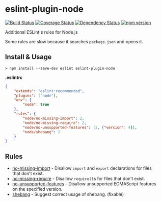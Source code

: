 # eslint-plugin-node

[![Build Status](https://travis-ci.org/mysticatea/eslint-plugin-node.svg?branch=master)](https://travis-ci.org/mysticatea/eslint-plugin-node)
[![Coverage Status](https://coveralls.io/repos/mysticatea/eslint-plugin-node/badge.svg?branch=master)](https://coveralls.io/r/mysticatea/eslint-plugin-node?branch=master)
[![Dependency Status](https://david-dm.org/mysticatea/eslint-plugin-node.svg)](https://david-dm.org/mysticatea/eslint-plugin-node)
[![npm version](https://badge.fury.io/js/eslint-plugin-node.svg)](http://badge.fury.io/js/eslint-plugin-node)

Additional ESLint's rules for Node.js

Some rules are slow because it searches `package.json` and opens it.

## Install & Usage

```
> npm install --save-dev eslint eslint-plugin-node
```

**.eslintrc**

```json
{
    "extends": "eslint:recommended",
    "plugins": ["node"],
    "env": {
        "node": true
    },
    "rules": {
        "node/no-missing-import": 2,
        "node/no-missing-require": 2,
        "node/no-unsupported-features": [2, {"version": 4}],
        "node/shebang": 2
    }
}
```

## Rules

- [no-missing-import](docs/rules/no-missing-import.md) - Disallow `import` and `export` declarations for files that don't exist.
- [no-missing-require](docs/rules/no-missing-require.md) - Disallow `require()`s for files that don't exist.
- [no-unsupported-features](docs/rules/no-unsupported-features.md) - Disallow unsupported ECMAScript features on the specified version.
- [shebang](docs/rules/shebang.md) - Suggest correct usage of shebang. (fixable)
